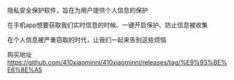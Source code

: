 隐私安全保护软件，旨在为用户提供个人信息的保护

在手机app想要获取我们实时信息的时候、一键开启保护、防止信息被收集

在个人信息被严重窃取的时代，让我们一起来告别这些烦恼

购买地址 https://github.com/410xiaominni/410xiaominni/releases/tag/%E9%93%BE%E6%8E%A5
